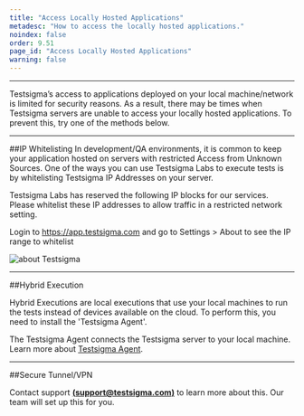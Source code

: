 ```yaml
---
title: "Access Locally Hosted Applications"
metadesc: "How to access the locally hosted applications."
noindex: false
order: 9.51
page_id: "Access Locally Hosted Applications"
warning: false
---
```


---


Testsigma’s access to applications deployed on your local machine/network is limited for security reasons. As a result, there may be times when Testsigma servers are unable to access your locally hosted applications. To prevent this, try one of the methods below.

---
##IP Whitelisting
In development/QA environments, it is common to keep your application hosted on servers with restricted Access from Unknown Sources.  One of the ways you can use Testsigma Labs to execute tests is by whitelisting Testsigma IP Addresses on your server.

Testsigma Labs has reserved the following IP blocks for our services. Please whitelist these IP addresses to allow traffic in a restricted network setting.

Login to https://app.testsigma.com and go to Settings > About to see the IP range to whitelist

![about Testsigma](https://docs.testsigma.com/images/test-locally-hosted-applications/about-testsigma.png)

---
##Hybrid Execution

Hybrid Executions are local executions that use your local machines to run the tests instead of devices available on the cloud. To perform this, you need to install the 'Testsigma Agent'. 

The Testsigma Agent connects the Testsigma server to your local machine. Learn more about [Testsigma Agent](https://testsigma.com/docs/agent/overview/).


---
##Secure Tunnel/VPN

Contact support **[(support@testsigma.com)](mailto:support@testsigma.com)** to learn more about this. Our team will set up this for you.
